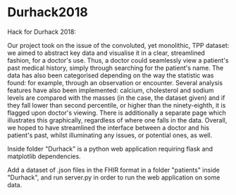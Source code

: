 # Durhack2018
Hack for Durhack 2018:

Our project took on the issue of the convoluted, yet monolithic, TPP dataset: we aimed to abstract key data and visualise it in a clear, streamlined fashion, for a doctor's use. Thus, a doctor could seamlessly view a patient's past medical history, simply through searching for the patient's name. The data has also been categorised depending on the way the statistic was found: for example, through an observation or encounter. Several analysis features have also been implemented: calcium, cholesterol and sodium levels are compared with the masses (in the case, the dataset given) and if they fall lower than second percentile, or higher than the ninety-eighth, it is flagged upon doctor's viewing. There is additionally a separate page which illustrates this graphically, regardless of where one falls in the data. Overall, we hoped to have streamlined the interface between a doctor and his patient's past, whilst illuminating any issues, or potential ones, as well.


Inside folder "Durhack" is a python web application requiring flask and matplotlib dependencies.

Add a dataset of .json files in the FHIR format in a folder "patients" inside "Durhack", and run server.py in order to run the web application on some data.
